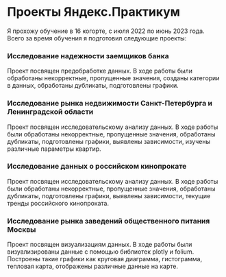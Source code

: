 # Проекты Яндекс.Практикум
Я прохожу обучение в 16 когорте, с июля 2022 по июнь 2023 года.
Всего за время обучения я подготовил следующие проекты:
### Исследование надежности заемщиков банка
Проект посвящен предобработке данных. В ходе работы были обработаны некорректные, пропущенные значения, созданы категории в данных, обработаны дубликаты, подготовлены графики.
### Исследование рынка недвижимости Санкт-Петербурга и Ленинградской области
Проект посвящен исследовательскому анализу данных. В ходе работы были обработаны некорректные, пропущенные значения, обработаны дубликаты, подготовлены графики, выявлены зависимости, изучены различные параметры квартир.
### Исследование данных о российском кинопрокате
Проект посвящен исследовательскому анализу данных. В ходе работы были обработаны некорректные, пропущенные значения, обработаны дубликаты, подготовлены графики, выявлены зависимости, текущие тренды российского кинопроката.
### Исследование рынка заведений общественного питания Москвы
Проект посвящен визуализациям данных. В ходе работы были визуализированы данные с помощью библиотек plotly и folium. Построены такие графики как круговая диаграмма, гистограмма, тепловая карта, отображены различные данные на карте. 
